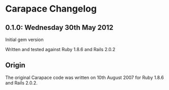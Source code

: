 # Carapace Changelog

## 0.1.0: Wednesday 30th May 2012

Initial gem version

Written and tested against Ruby 1.8.6 and Rails 2.0.2

## Origin

The original Carapace code was written on 10th August 2007 for Ruby 1.8.6 and Rails 2.0.2.


